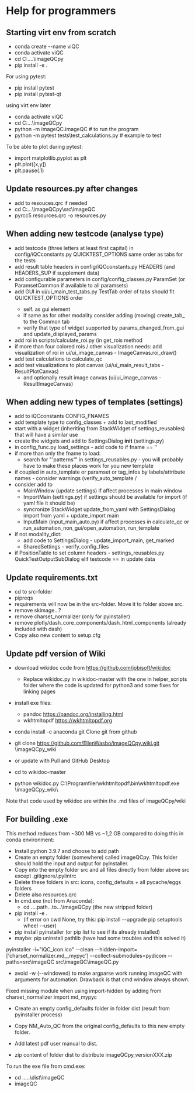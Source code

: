 # Help for programmers

## Starting virt env from scratch
- conda create --name viQC
- conda activate viQC
- cd C:\....\imageQCpy
- pip install -e .

For using pytest:
- pip install pytest
- pip install pytest-qt

using virt env later
- conda activate viQC
- cd C:\...\imageQCpy
- python -m imageQC.imageQC # to run the program
- python -m pytest tests\test_calculations.py # example to test

To be able to plot during pytest:
- import matplotlib.pyplot as plt
- plt.plot([x,y])
- plt.pause(.1)

## Update resources.py after changes
- add to resouces.qrc if needed
- cd C:\...\imageQCpy\src\imageQC
- pyrcc5 resources.qrc -o resources.py

## When adding new testcode (analyse type)
- add testcode (three letters at least first capital) in config/iQCconstants.py QUICKTEST_OPTIONS same order as tabs for the tests
- add result table headers in config/iQCconstants.py HEADERS (and HEADERS_SUP if supplement data)
- add configurable parameters in config/config_classes.py ParamSet<Modality> (or ParamsetCommon if available to all paramsets)
- add GUI in ui/ui_main_test_tabs.py TestTab<Modality> order of tabs should fit QUICKTEST_OPTIONS order
	- self.<same as paramname in ParamSet> as gui element
	- if same as for other modality consider adding (moving) create_tab_<testcode> to the Common tab
	- verify that type of widget supported by params_changed_from_gui and update_displayed_params
- add roi in scripts/calculate_roi.py (in get_rois method <testcode>
- if more than four colored rois / other visualization needs: add visualization of roi in ui/ui_image_canvas - ImageCanvas.roi_draw()
- add test calculations to calculate_qc
- add test visualizations to plot canvas (ui/ui_main_result_tabs - ResultPlotCanvas)
	- and optionally result image canvas (ui/ui_image_canvas - ResultImageCanvas)
 
## When adding new types of templates (settings)
- add to iQCconstants CONFIG_FNAMES
- add template type to config_classes + add to last_modified
- start with a widget (inheriting from StackWidget of settings_reusables) that will have a similar use
- create the widgets and add to SettingsDialog __init__ (settings.py)
- in config_func.py load_settings - add code to if fname == '<the new fname>'
- if more than only the fname to load:
	- search for "'patterns'" in  settings_reusables.py - you will probably have to make these places work for you new template
- if coupled in auto_template or paramset or tag_infos by labels/attribute names - consider warnings (verify_auto_template / 
- consider add to 
	- MainWindow (update settings) if affect processes in main window
	- ImportMain (settings.py) if settings should be available for import (if yaml file it should be)
	- syncronize StackWidget update_from_yaml with SettingsDialog import from yaml + update_import main
	- InputMain (input_main_auto.py) if affect processes in calculate_qc or run_automation_non_gui/open_automation, run_template
- if not modality_dict:
	- add code to SettingsDialog - update_import_main, get_marked
	- SharedSettings - verify_config_files
- if PositionTable to set column headers - settings_reusables.py QuickTestOutputSubDialog elif testcode == in update data

## Update requirements.txt
- cd to src-folder
- pipreqs 
- requirements will now be in the src-folder. Move it to folder above src.
- remove skimage...?
- remove charset_normalizer (only for pyinstaller)
- remove plotly/dash_core_components/dash_html_components (already included with dash)
- Copy also new content to setup.cfg

## Update pdf version of Wiki
- download wikidoc code from https://github.com/jobisoft/wikidoc
	- Replace wikidoc.py in wikidoc-master with the one in helper_scripts folder where the code is updated for python3 and some fixes for linking pages
- install exe files: 
	- pandoc https://pandoc.org/installing.html 
	- wkhtmltopdf https://wkhtmltopdf.org

- conda install -c anaconda git
Clone git from github
- git clone https://github.com/EllenWasbo/imageQCpy.wiki.git <some path>\imageQCpy_wiki
- or update with Pull and GitHub Desktop

- cd to wikidoc-master
- python wikidoc.py C:\Programfiler\wkhtmltopdf\bin\wkhtmltopdf.exe <some path>\\imageQCpy_wiki\

Note that code used by wikidoc are within the .md files of imageQCpy/wiki

## For building .exe
This method reduces from ~300 MB vs ~1,2 GB compared to doing this in conda environment:
- Install python 3.9.7 and choose to add path
- Create an empty folder (somewhere) called imageQCpy. This folder should hold the input and output for pyinstaller.
- Copy into the empty folder src and all files directly from folder above src except .gitignore/.pylintrc
- Delete these folders in src: icons, config_defaults + all pycache/eggs folders
- Delete also resources.qrc
- In cmd.exe (not from Anaconda):
	- cd ....path...to...\imageQCpy (the new stripped folder)
- pip install -e . 
	- (if error on cwd None, try this: pip install --upgrade pip setuptools wheel --user)
- pip install pyinstaller (or pip list to see if its already installed)
- maybe: pip uninstall pathlib (have had some troubles and this solved it)

pyinstaller -i="iQC_icon.ico" --clean --hidden-import=['charset_normalizer.md__mypyc'] --collect-submodules=pydicom --paths=src\imageQC src\imageQC\imageQC.py

- avoid -w (--windowed) to make argparse work running imageQC with arguments for automation. Drawback is that cmd window always shown.

Fixed missing module when using import-hidden by adding from charset_normalizer import md_mypyc

- Create an empty config_defaults folder in folder dist (result from pyinstaller process)
- Copy NM_Auto_QC from the original config_defaults to this new empty folder.
- Add latest pdf user manual to dist.

- zip content of folder dist to distribute imageQCpy_versionXXX.zip

To run the exe file from cmd.exe:
- cd .....\dist\imageQC
- imageQC <arg1> <arg2>
